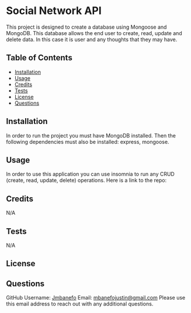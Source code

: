# Social Network API
  
    
  This project is designed to create a database using Mongoose and MongoDB. This database allows the end user to create, read, update and delete data. In this case it is user and any thoughts that they may have.  

  ## Table of Contents
  * [Installation](#installation)
  * [Usage](#usage)
  * [Credits](#credits)
  * [Tests](#tests)
  * [License](#license)
  * [Questions](#questions)
  
  ## Installation 
  In order to run the project you must have MongoDB installed. Then the following dependencies must also be installed: express, mongoose. 
  
  ## Usage
  In order to use this application you can use insomnia to run any CRUD (create, read, update, delete) operations. Here is a link to the repo: 
  
  ## Credits
  N/A

  ## Tests
  N/A
    
  ## License 
  
  
  ## Questions
  GitHub Username: [Jmbanefo](github.com/Jmbanefo)
  Email: mbanefojustin@gmail.com
  Please use this email address to reach out with any additional questions. 